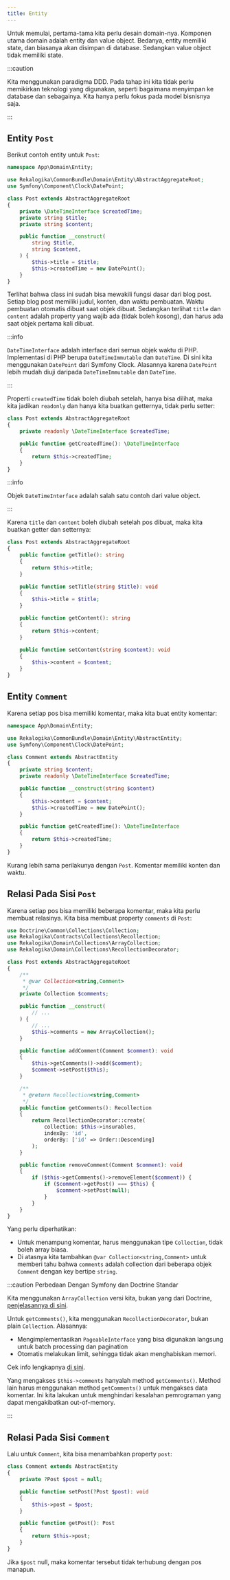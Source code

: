 ```yaml
---
title: Entity
---
```


Untuk memulai, pertama-tama kita perlu desain domain-nya. Komponen utama domain
adalah entity dan value object. Bedanya, entity memiliki state, dan biasanya
akan disimpan di database. Sedangkan value object tidak memiliki state.

:::caution

Kita menggunakan paradigma DDD. Pada tahap ini kita tidak perlu memikirkan
teknologi yang digunakan, seperti bagaimana menyimpan ke database dan
sebagainya. Kita hanya perlu fokus pada model bisnisnya saja.

:::

## Entity `Post`

Berikut contoh entity untuk `Post`:

```php title="src/Domain/Entity/Post.php"
namespace App\Domain\Entity;

use Rekalogika\CommonBundle\Domain\Entity\AbstractAggregateRoot;
use Symfony\Component\Clock\DatePoint;

class Post extends AbstractAggregateRoot
{
    private \DateTimeInterface $createdTime;
    private string $title;
    private string $content;

    public function __construct(
        string $title,
        string $content,
    ) {
        $this->title = $title;
        $this->createdTime = new DatePoint();
    }
}
```

Terlihat bahwa class ini sudah bisa mewakili fungsi dasar dari blog post. Setiap
blog post memiliki judul, konten, dan waktu pembuatan. Waktu pembuatan otomatis
dibuat saat objek dibuat. Sedangkan terlihat `title` dan `content` adalah
property yang wajib ada (tidak boleh kosong), dan harus ada saat objek pertama
kali dibuat.

:::info

`DateTimeInterface` adalah interface dari semua objek waktu di PHP.
Implementasi di PHP berupa `DateTimeImmutable` dan `DateTime`. Di sini kita
menggunakan `DatePoint` dari Symfony Clock. Alasannya karena `DatePoint` lebih
mudah diuji daripada `DateTimeImmutable` dan `DateTime`.

:::

Properti `createdTime` tidak boleh diubah setelah, hanya bisa dilihat, maka kita
jadikan `readonly` dan hanya kita buatkan getternya, tidak perlu setter:

```php
class Post extends AbstractAggregateRoot
{
    private readonly \DateTimeInterface $createdTime;

    public function getCreatedTime(): \DateTimeInterface
    {
        return $this->createdTime;
    }
}
```

:::info

Objek `DateTimeInterface` adalah salah satu contoh dari value object.

:::

Karena `title` dan `content` boleh diubah setelah pos dibuat, maka kita buatkan
getter dan setternya:

```php
class Post extends AbstractAggregateRoot
{
    public function getTitle(): string
    {
        return $this->title;
    }

    public function setTitle(string $title): void
    {
        $this->title = $title;
    }

    public function getContent(): string
    {
        return $this->content;
    }

    public function setContent(string $content): void
    {
        $this->content = $content;
    }
}
```

## Entity `Comment`

Karena setiap pos bisa memiliki komentar, maka kita buat entity komentar:

```php title="src/Domain/Entity/Comment.php"
namespace App\Domain\Entity;

use Rekalogika\CommonBundle\Domain\Entity\AbstractEntity;
use Symfony\Component\Clock\DatePoint;

class Comment extends AbstractEntity
{
    private string $content;
    private readonly \DateTimeInterface $createdTime;

    public function __construct(string $content)
    {
        $this->content = $content;
        $this->createdTime = new DatePoint();
    }

    public function getCreatedTime(): \DateTimeInterface
    {
        return $this->createdTime;
    }
}
```

Kurang lebih sama perilakunya dengan `Post`. Komentar memiliki konten dan waktu.

## Relasi Pada Sisi `Post`

Karena setiap pos bisa memiliki beberapa komentar, maka kita perlu membuat
relasinya. Kita bisa membuat property `comments` di `Post`:

```php
use Doctrine\Common\Collections\Collection;
use Rekalogika\Contracts\Collections\Recollection;
use Rekalogika\Domain\Collections\ArrayCollection;
use Rekalogika\Domain\Collections\RecollectionDecorator;

class Post extends AbstractAggregateRoot
{
    /**
     * @var Collection<string,Comment>
     */
    private Collection $comments;

    public function __construct(
        // ...
    ) {
        // ...
        $this->comments = new ArrayCollection();
    }

    public function addComment(Comment $comment): void
    {
        $this->getComments()->add($comment);
        $comment->setPost($this);
    }

    /**
     * @return Recollection<string,Comment>
     */
    public function getComments(): Recollection
    {
        return RecollectionDecorator::create(
            collection: $this->insurables,
            indexBy: 'id',
            orderBy: ['id' => Order::Descending]
        );
    }

    public function removeComment(Comment $comment): void
    {
        if ($this->getComments()->removeElement($comment)) {
            if ($comment->getPost() === $this) {
                $comment->setPost(null);
            }
        }
    }
}
```

Yang perlu diperhatikan:

* Untuk menampung komentar, harus menggunakan tipe `Collection`, tidak boleh
  array biasa.
* Di atasnya kita tambahkan `@var Collection<string,Comment>` untuk memberi tahu
  bahwa `comments` adalah collection dari beberapa objek `Comment` dengan key
  bertipe `string`.

:::caution Perbedaan Dengan Symfony dan Doctrine Standar

Kita menggunakan `ArrayCollection` versi kita, bukan yang dari Doctrine,
[penjelasannya di
sini](https://rekalogika.dev/collections/implementations/array-collection).

Untuk `getComments()`, kita menggunakan `RecollectionDecorator`, bukan plain
`Collection`. Alasannya:

* Mengimplementasikan `PageableInterface` yang bisa digunakan langsung untuk
  batch processing dan pagination
* Otomatis melakukan limit, sehingga tidak akan menghabiskan memori.

Cek info lengkapnya [di sini](https://rekalogika.dev/collections).

Yang mengakses `$this->comments` hanyalah method `getComments()`. Method lain
harus menggunakan method `getComments()` untuk mengakses data komentar. Ini kita
lakukan untuk menghindari kesalahan pemrograman yang dapat mengakibatkan
out-of-memory.

:::

## Relasi Pada Sisi `Comment`

Lalu untuk `Comment`, kita bisa menambahkan property `post`:

```php
class Comment extends AbstractEntity
{
    private ?Post $post = null;

    public function setPost(?Post $post): void
    {
        $this->post = $post;
    }

    public function getPost(): Post
    {
        return $this->post;
    }
}
```

Jika `$post` null, maka komentar tersebut tidak terhubung dengan pos manapun.